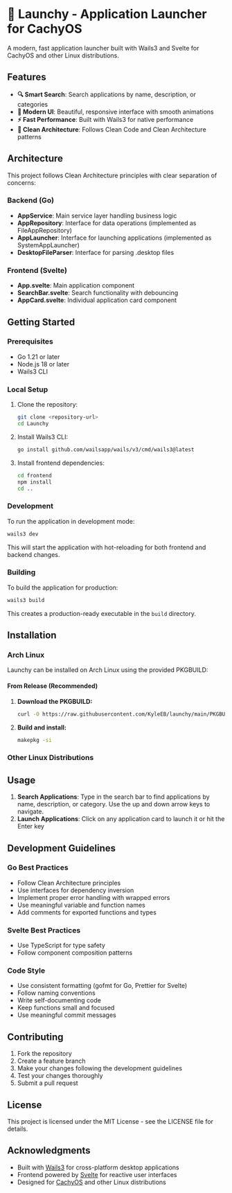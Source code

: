 # 🚀 Launchy - Application Launcher for CachyOS

A modern, fast application launcher built with Wails3 and Svelte for CachyOS and other Linux distributions.

## Features

- **🔍 Smart Search**: Search applications by name, description, or categories
- **🎨 Modern UI**: Beautiful, responsive interface with smooth animations
- **⚡ Fast Performance**: Built with Wails3 for native performance
- **🔧 Clean Architecture**: Follows Clean Code and Clean Architecture patterns

## Architecture

This project follows Clean Architecture principles with clear separation of concerns:

### Backend (Go)
- **AppService**: Main service layer handling business logic
- **AppRepository**: Interface for data operations (implemented as FileAppRepository)
- **AppLauncher**: Interface for launching applications (implemented as SystemAppLauncher)
- **DesktopFileParser**: Interface for parsing .desktop files

### Frontend (Svelte)
- **App.svelte**: Main application component
- **SearchBar.svelte**: Search functionality with debouncing
- **AppCard.svelte**: Individual application card component

## Getting Started

### Prerequisites

- Go 1.21 or later
- Node.js 18 or later
- Wails3 CLI

### Local Setup

1. Clone the repository:
   ```bash
   git clone <repository-url>
   cd Launchy
   ```

2. Install Wails3 CLI:
   ```bash
   go install github.com/wailsapp/wails/v3/cmd/wails3@latest
   ```

3. Install frontend dependencies:
   ```bash
   cd frontend
   npm install
   cd ..
   ```

### Development

To run the application in development mode:

```bash
wails3 dev
```

This will start the application with hot-reloading for both frontend and backend changes.

### Building

To build the application for production:

```bash
wails3 build
```

This creates a production-ready executable in the `build` directory.

## Installation

### Arch Linux

Launchy can be installed on Arch Linux using the provided PKGBUILD:

#### From Release (Recommended)
1. **Download the PKGBUILD:**
   ```bash
   curl -O https://raw.githubusercontent.com/KyleEB/launchy/main/PKGBUILD
   ```

2. **Build and install:**
   ```bash
   makepkg -si
   ```

### Other Linux Distributions


## Usage

1. **Search Applications**: Type in the search bar to find applications by name, description, or category. Use the up and down arrow keys to navigate.
2. **Launch Applications**: Click on any application card to launch it or hit the Enter key

## Development Guidelines

### Go Best Practices
- Follow Clean Architecture principles
- Use interfaces for dependency inversion
- Implement proper error handling with wrapped errors
- Use meaningful variable and function names
- Add comments for exported functions and types

### Svelte Best Practices
- Use TypeScript for type safety
- Follow component composition patterns

### Code Style
- Use consistent formatting (gofmt for Go, Prettier for Svelte)
- Follow naming conventions
- Write self-documenting code
- Keep functions small and focused
- Use meaningful commit messages

## Contributing

1. Fork the repository
2. Create a feature branch
3. Make your changes following the development guidelines
4. Test your changes thoroughly
5. Submit a pull request

## License

This project is licensed under the MIT License - see the LICENSE file for details.

## Acknowledgments

- Built with [Wails3](https://wails.io/) for cross-platform desktop applications
- Frontend powered by [Svelte](https://svelte.dev/) for reactive user interfaces
- Designed for [CachyOS](https://cachyos.org/) and other Linux distributions
